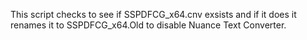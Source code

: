 This script checks to see if SSPDFCG_x64.cnv exsists and if it does it renames it to SSPDFCG_x64.Old to disable Nuance Text Converter.
